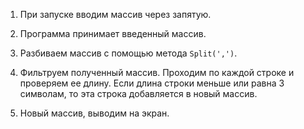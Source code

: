 1. При запуске вводим массив через запятую.

2. Программа принимает введенный массив.

3. Разбиваем массив с помощью метода `Split(',')`.
4. Фильтруем полученный массив. Проходим по каждой строке и проверяем ее длину. Если длина строки меньше или равна 3 символам, то эта строка добавляется в новый массив.

5. Новый массив, выводим на экран.
